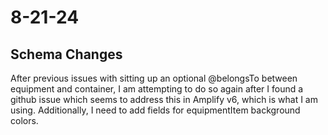 # 8-21-24
## Schema Changes
After previous issues with sitting up an optional @belongsTo between equipment and container, I am attempting to do so again after I found a github issue which seems to address this in Amplify v6, which is what I am using. Additionally, I need to add fields for equipmentItem background colors.